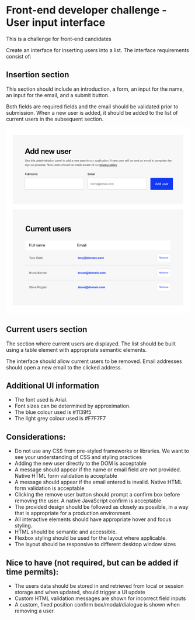 # Front-end developer challenge - User input interface
This is a challenge for front-end candidates

Create an interface for inserting users into a list. The interface requirements consist of:

## Insertion section

This section should include an introduction, a form, an input for the name, an input for the email, and a submit button.

Both fields are required fields and the email should be validated prior to submission. When a new user is added, it should be added to the list of current users in the subsequent section.

![Design mock-up](user-insertion.png)

## Current users section

The section where current users are displayed. The list should be built using a table element with appropriate semantic elements.

The interface should allow current users to be removed. Email addresses should open a new email to the clicked address. 



## Additional UI information

* The font used is Arial.
* Font sizes can be determined by approximation.
* The blue colour used is #1139f5
* The light grey colour used is #F7F7F7

## Considerations:

* Do not use any CSS from pre-styled frameworks or libraries. We want to see your understanding of CSS and styling practices
* Adding the new user directly to the DOM is acceptable
* A message should appear if the name or email field are not provided. Native HTML form validation is acceptable
* A message should appear if the email entered is invalid. Native HTML form validation is acceptable
* Clicking the remove user button should prompt a confirm box before removing the user. A native JavaScript confirm is acceptable
* The provided design should be followed as closely as possible, in a way that is appropriate for a production environment.
* All interactive elements should have appropriate hover and focus styling.
* HTML should be semantic and accessible.
* Flexbox styling should be used for the layout where applicable.
* The layout should be responsive to different desktop window sizes
 

## Nice to have (not required, but can be added if time permits):

* The users data should be stored in and retrieved from local or session storage and when updated, should trigger a UI update
* Custom HTML validation messages are shown for incorrect field inputs
* A custom, fixed position confirm box/modal/dialogue is shown when removing a user.
